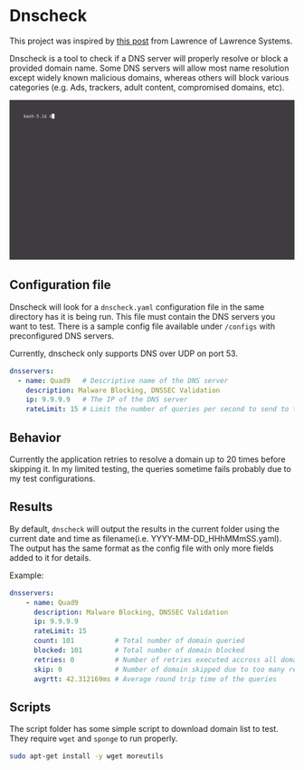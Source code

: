 # Dnscheck

This project was inspired by [this post](https://forums.lawrencesystems.com/t/which-is-the-best-dns-for-secure-browsing-cloudflare-quad9-nextdns-and-adguard-dns-youtube-release/18910) from Lawrence of Lawrence Systems.

Dnscheck is a tool to check if a DNS server will properly resolve or block a provided domain name. Some DNS servers will allow most name resolution except widely known malicious domains, whereas others will block various categories (e.g. Ads, trackers, adult content, compromised domains, etc).

![](examples/demo.gif)


## Configuration file
Dnscheck will look for a `dnscheck.yaml` configuration file in the same directory has it is being run. This file must contain the DNS servers you want to test. There is a sample config file available under `/configs` with preconfigured DNS servers. 

Currently, dnscheck only supports DNS over UDP on port 53.

```yaml
dnsservers:
  - name: Quad9   # Descriptive name of the DNS server
    description: Malware Blocking, DNSSEC Validation
    ip: 9.9.9.9   # The IP of the DNS server
    rateLimit: 15 # Limit the number of queries per second to send to the DNS server
```

## Behavior
Currently the application retries to resolve a domain up to 20 times before skipping it. In my limited testing, the queries sometime fails probably due to my test configurations.

## Results
By default, `dnscheck` will output the results in the current folder using the current date and time as filename(i.e. YYYY-MM-DD_HHhMMmSS.yaml). The output has the same format as the config file with only more fields added to it for details.

Example:
```yaml
dnsservers:
    - name: Quad9
      description: Malware Blocking, DNSSEC Validation
      ip: 9.9.9.9
      rateLimit: 15
      count: 101          # Total number of domain queried
      blocked: 101        # Total number of domain blocked
      retries: 0          # Number of retries executed accross all domains queried
      skip: 0             # Number of domain skipped due to too many retries
      avgrtt: 42.312169ms # Average round trip time of the queries
```

## Scripts
The script folder has some simple script to download domain list to test. They require `wget` and `sponge` to run properly.

```bash
sudo apt-get install -y wget moreutils
```



